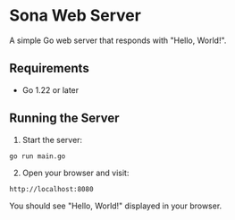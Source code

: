 # Sona Web Server

A simple Go web server that responds with "Hello, World!".

## Requirements

- Go 1.22 or later

## Running the Server

1. Start the server:
```bash
go run main.go
```

2. Open your browser and visit:
```
http://localhost:8080
```

You should see "Hello, World!" displayed in your browser. 